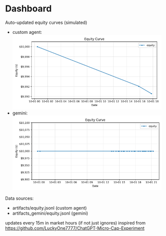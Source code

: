 # Dashboard

Auto-updated equity curves (simulated)

- custom agent: ![Equity Curve](artifacts/equity.png?v=00eb5bb)
- gemini: ![Equity Curve (Gemini)](artifacts_gemini/equity.png?v=00eb5bb)

Data sources:
- artifacts/equity.jsonl (custom agent)
- artifacts_gemini/equity.jsonl (gemini)

updates every 15m in market hours (if not just ignores)
inspired from https://github.com/LuckyOne7777/ChatGPT-Micro-Cap-Experiment